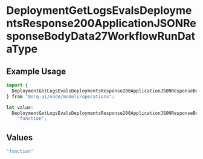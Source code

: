 # DeploymentGetLogsEvalsDeploymentsResponse200ApplicationJSONResponseBodyData27WorkflowRunDataType

## Example Usage

```typescript
import {
  DeploymentGetLogsEvalsDeploymentsResponse200ApplicationJSONResponseBodyData27WorkflowRunDataType,
} from "@orq-ai/node/models/operations";

let value:
  DeploymentGetLogsEvalsDeploymentsResponse200ApplicationJSONResponseBodyData27WorkflowRunDataType =
    "function";
```

## Values

```typescript
"function"
```